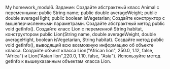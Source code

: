 My homework_modul6.
Задание:
Создайте абстрактный класс Animal c переменными: public String name; public double averageWeight;
                                                 public double averageHight; public boolean isVegetarian;
 Создайте конструктор с вышеперчисленными параметрами.
 Создайте абстрактный метод public void getInfo().
 Создайте класс Lion с переменной String habitat, конструктором public Lion(String name, double averageWeight, 
                                                  double averageHight, boolean isVegetarian, String habitat).
 Создайте метод public void getInfo(), выводящий всю возможную информацию об объекте класса.
 Создайте объект класса Lion("African lion", 250.0, 1.12, false, "Africa") и Lion("Asian lion",220.0, 1.10, false, "Asia").
 Используйте метод getInfo к вышеуказанным объектам класса Lion.                                          
